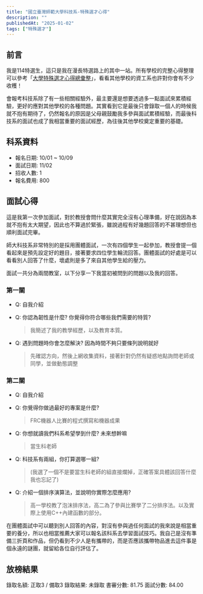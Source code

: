 ```yaml
---
title: "國立臺灣師範大學科技系-特殊選才心得"
description: ""
publishedAt: "2025-01-02"
tags: ["特殊選才"]
---
```


## 前言

我是114特選生，這只是我在漫長特選路上的其中一站。所有學校的完整心得整理可以參考「[大學特殊選才心得總彙整](/blogs/special)」，看看其他學校的資工系也許對你會有不少收穫！

會報考科技系除了有一些相關經驗外，最主要還是想要透過多一點面試來累積經驗，更好的應對其他學校的各種問題。其實看到它是最後只會錄取一個人的時候我就不抱有期待了，仍然報名的原因是父母親鼓勵我多參與面試累積經驗，而最後科技系的面試也成了我相當重要的面試經歷，為往後其他學校奠定重要的基礎。

## 科系資料

- 報名日期: 10/01 ~ 10/09
- 面試日期: 11/02
- 招收人數: 1
- 報名費用: 800

## 面試心得

這是我第一次參加面試，對於教授會問什麼其實完全沒有心理準備，好在說因為本就不抱有太大期望，因此也不算過於緊張，雖說過程有好幾題回答的不甚理想但也順利面試完畢。

師大科技系非常特別的是採用團體面試，一次有四個學生一起參加，教授會提一個看起來是預先設定好的題目，接著要求四位學生輪流回答。團體面試的好處是可以看看別人回答了什麼，壞處則是多了來自其他學生給的壓力。

面試一共分為兩間教室，以下分享一下我當初被問到的問題以及我的回答。

### 第一關

- Q: 自我介紹

- Q: 你認為韌性是什麼? 你覺得你符合哪些我們需要的特質?

  > 我簡述了我的教學經歷，以及教育本質。

- Q: 遇到問題時你會怎麼解決? 因為時間不夠只要條列說明就好
  > 先確認方向，然後上網收集資料，接著針對仍然有疑惑地點詢問老師或同學，並做動態調整

### 第二關

- Q: 自我介紹

- Q: 你覺得你做過最好的專案是什麼?

  > FRC機器人比賽的程式撰寫和機器成果

- Q: 你想就讀我們科系希望學到什麼? 未來想幹嘛

  > 當生科老師

- Q: 科技系有兩組，你打算選哪一組?

  > (我選了一個不是要當生科老師的組直接爛掉，正確答案具體該回答什麼我也忘記了)

- Q: 介紹一個排序演算法，並說明你實際怎麼應用?
  > 高一學校教了泡沫排序法，高二為了參與比賽學了二分排序法。以及實際上使用C++內建函數的部分。

在團體面試中可以聽到別人回答的內容，對沒有參與過任何面試的我來說是相當重要的養分，所以也相當推薦大家可以報名該科系去學習面試技巧。我自己是沒有準備三折頁和作品，但仍看到不少人是有攜帶的，而是否應該攜帶物品進去這件事是個永遠的謎團，就留給各位自行評估了。

## 放榜結果

錄取名額: 正取3 / 備取3
錄取結果: 未錄取
書審分數: 81.75
面試分數: 84.00
